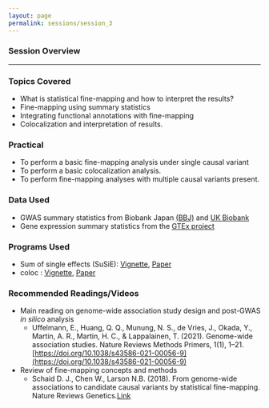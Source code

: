 ```yaml
---
layout: page
permalink: sessions/session_3
---
```


### Session Overview
---

### Topics Covered
- What is statistical fine-mapping and how to interpret the results? 
- Fine-mapping using summary statistics
- Integrating functional annotations with fine-mapping
- Colocalization and interpretation of results.


### Practical
- To perform a basic fine-mapping analysis under single causal variant
- To perform a basic colocalization analysis.
- To perform fine-mapping analyses with multiple causal variants present.

### Data Used

- GWAS summary statistics from Biobank Japan [(BBJ)](https://pheweb.jp/) and [UK Biobank](https://pheweb.org/UKB-TOPMed/)
- Gene expression summary statistics from the [GTEx project](https://gtexportal.org/home/index.html)

### Programs Used

- Sum of single effects (SuSiE): [Vignette](https://stephenslab.github.io/susieR/index.html), [Paper](https://academic.oup.com/jrsssb/article/82/5/1273/7056114?login=true)
- coloc : [Vignette](https://cran.r-project.org/web/packages/coloc/vignettes/a01_intro.html), [Paper](https://journals.plos.org/plosgenetics/article?id=10.1371/journal.pgen.1004383)



### Recommended Readings/Videos

- Main reading on genome-wide association study design and post-GWAS _in silico_ analysis
    - Uffelmann, E., Huang, Q. Q., Munung, N. S., de Vries, J., Okada, Y., Martin, A. R., Martin, H. C., & Lappalainen, T. (2021). Genome-wide association studies. Nature Reviews Methods Primers, 1(1), 1–21. [https://doi.org/10.1038/s43586-021-00056-9](https://doi.org/10.1038/s43586-021-00056-9)
- Review of fine-mapping concepts and methods
    - Schaid D. J., Chen W., Larson N.B. (2018). From genome-wide associations to candidate causal variants by statistical fine-mapping. Nature Reviews Genetics.[Link](https://pubmed.ncbi.nlm.nih.gov/29844615/)




<br><br>
<!--*-- Presenter: Diptavo Dutta*-->





